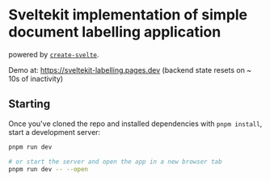 # Sveltekit implementation of simple document labelling application

powered by [`create-svelte`](https://github.com/sveltejs/kit/tree/master/packages/create-svelte).

Demo at: https://sveltekit-labelling.pages.dev (backend state resets on ~ 10s of inactivity)

## Starting

Once you've cloned the repo and installed dependencies with `pnpm install`, start a development server:

```bash
pnpm run dev

# or start the server and open the app in a new browser tab
pnpm run dev -- --open
```

